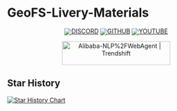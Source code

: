 # GeoFS-Livery-Materials
<div align="center" style="line-height: 1;">
  
[![DISCORD](https://img.shields.io/badge/Discord-7289DA?style=for-the-badge&logo=discord&logoColor=ffffff&labelColor])](https://www.discord.gg/sKYkgCMtM9/)
[![GITHUB](https://img.shields.io/badge/GITHUB-24292F?style=for-the-badge&logo=github&logoColor=white)](https://github.com/GeoFS-hub/GeoFS-Livery-Materials/)
[![YOUTUBE](https://img.shields.io/badge/YOUTUBE-FF0000?style=for-the-badge&logo=youtube&logoColor=white)](https://www.youtube.com/@geofsexplorer/)


</div>
<p align="center">
<p align="center">
<a href="https://trendshift.io/repositories/14217" target="_blank"><img src="https://trendshift.io/api/badge/repositories/14217" 
alt="Alibaba-NLP%2FWebAgent | Trendshift" style="width: 250px; height: 55px;" width="250" height="55"/></a>


## Star History

<a href="https://www.star-history.com/#GeoFS-hub/GeoFS-Livery-Materials&Date">
 <picture>
   <source media="(prefers-color-scheme: dark)" srcset="https://api.star-history.com/svg?repos=GeoFS-hub/GeoFS-Livery-Materials&type=Date&theme=dark" />
   <source media="(prefers-color-scheme: light)" srcset="https://api.star-history.com/svg?repos=GeoFS-hub/GeoFS-Livery-Materials&type=Date" />
   <img alt="Star History Chart" src="https://api.star-history.com/svg?repos=GeoFS-hub/GeoFS-Livery-Materials&type=Date" />
 </picture>
</a>
